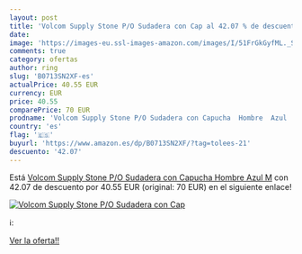 ```yaml
---
layout: post
title: 'Volcom Supply Stone P/O Sudadera con Cap al 42.07 % de descuento'
date: 
image: 'https://images-eu.ssl-images-amazon.com/images/I/51FrGkGyfML._SL200_.jpg'
comments: true
category: ofertas
author: ring
slug: 'B0713SN2XF-es'
actualPrice: 40.55 EUR
currency: EUR
price: 40.55
comparePrice: 70 EUR
prodname: 'Volcom Supply Stone P/O Sudadera con Capucha  Hombre  Azul  M'
country: 'es'
flag: '🇪🇸'
buyurl: 'https://www.amazon.es/dp/B0713SN2XF/?tag=tolees-21'
descuento: '42.07'
---
```


Está [Volcom Supply Stone P/O Sudadera con Capucha  Hombre  Azul  M](https://www.amazon.es/dp/B0713SN2XF/?tag=tolees-21) con 42.07 de descuento por 40.55 EUR (original: 70 EUR) en el siguiente enlace!

[![Volcom Supply Stone P/O Sudadera con Cap](https://images-eu.ssl-images-amazon.com/images/I/51FrGkGyfML._SL200_.jpg)](https://www.amazon.es/dp/B0713SN2XF/?tag=tolees-21)

ℹ️:


[Ver la oferta!!](https://www.amazon.es/dp/B0713SN2XF/?tag=tolees-21)
